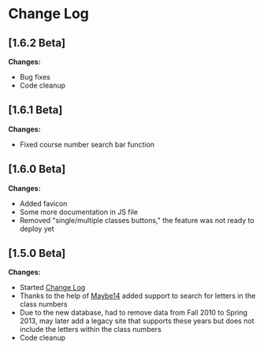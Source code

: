 # Change Log

## [1.6.2 Beta]

**Changes:**

- Bug fixes
- Code cleanup

## [1.6.1 Beta]

**Changes:**

- Fixed course number search bar function


## [1.6.0 Beta]

**Changes:**

- Added favicon
- Some more documentation in JS file
- Removed "single/multiple classes buttons," the feature was not ready to deploy yet

## [1.5.0 Beta]


**Changes:**

- Started [Change Log](https://github.com/ZotCurve/ZotCurve.github.io/blob/master/CHANGELOG.md)
- Thanks to the help of [Maybe14](https://github.com/Maybe14) added support to search for letters in the class numbers
- Due to the new database, had to remove data from Fall 2010 to Spring 2013, may later add a legacy site that supports these years but does not include the letters within the class numbers
- Code cleanup
